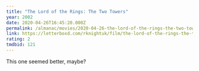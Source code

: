 ```yaml
---
title: "The Lord of the Rings: The Two Towers"
year: 2002
date: 2020-04-26T16:45:20.000Z
permalink: /almanac/movies/2020-04-26-the-lord-of-the-rings-the-two-towers/index.html
link: https://letterboxd.com/rknightuk/film/the-lord-of-the-rings-the-two-towers/
rating: 2
tmdbid: 121
---
```


This one seemed better, maybe?